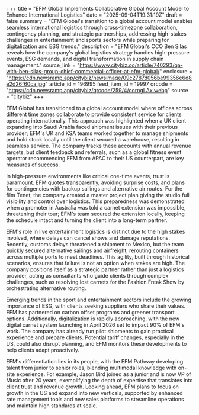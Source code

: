 +++
title = "EFM Global Implements Collaborative Global Account Model to Enhance International Logistics"
date = "2025-09-04T19:31:19Z"
draft = false
summary = "EFM Global's transition to a global account model enables seamless international logistics through cross-timezone collaboration, contingency planning, and strategic partnerships, addressing high-stakes challenges in entertainment and sports sectors while preparing for digitalization and ESG trends."
description = "EFM Global's CCO Ben Silas reveals how the company's global logistics strategy handles high-pressure events, ESG demands, and digital transformation in supply chain management."
source_link = "https://www.citybiz.co/article/740293/qa-with-ben-silas-group-chief-commercial-officer-at-efm-global/"
enclosure = "https://cdn.newsramp.app/citybiz/newsimage/09c2787d056be99356e6d8e2d26f60ca.jpg"
article_id = 196995
feed_item_id = 19997
qrcode = "https://cdn.newsramp.app/citybiz/qrcode/259/4/corngLAx.webp"
source = "citybiz"
+++

<p>EFM Global has transitioned to a global account model where offices across different time zones collaborate to provide consistent service for clients operating internationally. This approach was highlighted when a UK client expanding into Saudi Arabia faced shipment issues with their previous provider; EFM's UK and KSA teams worked together to manage shipments and hold stock locally until the client secured a warehouse, resulting in seamless service. The company tracks these accounts with annual revenue targets, but client feedback and referrals, such as a global fitness event operator recommending EFM from APAC to their US counterpart, are key measures of success.</p><p>In high-pressure environments like critical one-time events, trust is paramount. EFM quotes transparently, avoiding surprise costs, and plans for contingencies with backup sailings and alternative air routes. For the film Tenet, the company created a master project plan giving the studio full visibility and control over logistics. This preparedness was demonstrated when a promoter in Australia was told a carnet extension was impossible, threatening their tour; EFM's team secured the extension locally, keeping the schedule intact and turning the client into a long-term partner.</p><p>EFM's role in live entertainment logistics is distinct due to the high stakes involved, where delays can cancel shows and damage reputations. Recently, customs delays threatened a shipment to Mexico, but the team quickly secured alternative sailings and airfreight, rerouting containers across multiple ports to meet deadlines. This agility, built through historical scenarios, ensures that failure is not an option when stakes are high. The company positions itself as a strategic partner rather than just a logistics provider, acting as consultants who guide clients through complex challenges, such as resolving lost carnets for the Fashion Freak Show by orchestrating alternative routing.</p><p>Emerging trends in the sport and entertainment sectors include the growing importance of ESG, with clients seeking suppliers who share their values. EFM has partnered on carbon offset programs and greener transport options. Additionally, digitalization is rapidly approaching, with the new digital carnet system launching in April 2026 set to impact 90% of EFM's work. The company has already run pilot shipments to gain practical experience and prepare clients. Potential tariff changes, especially in the US, could also disrupt planning, and EFM monitors these developments to help clients adapt proactively.</p><p>EFM's differentiation lies in its people, with the EFM Pathway developing talent from junior to senior roles, blending multimodal knowledge with on-site experience. For example, Jason Bird joined as a junior and is now VP of Music after 20 years, exemplifying the depth of expertise that translates into client trust and revenue growth. Looking ahead, EFM plans to focus on growth in the US and expand into new verticals, supported by enhanced rate management tools and new sales platforms to streamline operations and maintain high standards at scale.</p>